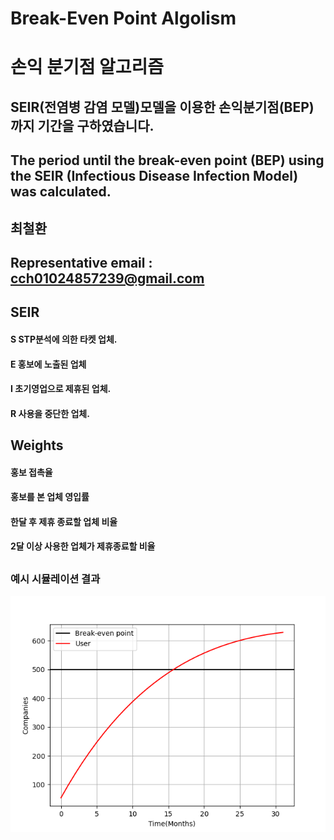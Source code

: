 # Break-Even Point Algolism
# 손익 분기점 알고리즘

## SEIR(전염병 감염 모델)모델을 이용한 손익분기점(BEP)까지 기간을 구하였습니다.
## The period until the break-even point (BEP) using the SEIR (Infectious Disease Infection Model) was calculated.

## 최철환
## Representative email : cch01024857239@gmail.com

## SEIR
#### S STP분석에 의한 타켓 업체. 
#### E 홍보에 노출된 업체 
#### I 초기영업으로 제휴된 업체.
#### R 사용을 중단한 업체.

## Weights 
#### 홍보 접촉율 
#### 홍보를 본 업체 영입률
#### 한달 후 제휴 종료할 업체 비율 
#### 2달 이상 사용한 업체가 제휴종료할 비율
## 

### 예시 시뮬레이션 결과 
![Site Label](https://github.com/cch230/Duration-to-BEP-using-the-SEIR-Model-Infectious-Disease-Symptom-Model-/blob/master/Figure_1.png)

